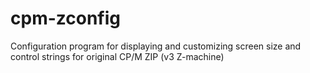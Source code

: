 # cpm-zconfig
Configuration program for displaying and customizing screen size and control strings for original CP/M ZIP (v3 Z-machine)
